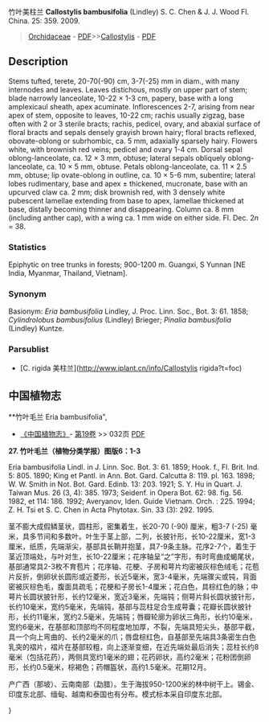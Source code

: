 竹叶美柱兰 **Callostylis bambusifolia** (Lindley) S. C. Chen & J. J. Wood Fl. China. 25: 359. 2009.

> [Orchidaceae](http://www.iplant.cn/info/Orchidaceae?t=foc) - [PDF](http://www.iplant.cn/foc/pdf/Orchidaceae.pdf)>>[Callostylis](http://www.iplant.cn/info/Callostylis?t=foc) - [PDF](http://www.iplant.cn/foc/pdf/Callostylis.pdf)

## Description

Stems tufted, terete, 20-70(-90) cm, 3-7(-25) mm in diam., with many internodes and leaves. Leaves distichous, mostly on upper part of stem; blade narrowly lanceolate, 10-22 × 1-3 cm, papery, base with a long amplexicaul sheath, apex acuminate. Inflorescences 2-7, arising from near apex of stem, opposite to leaves, 10-22 cm; rachis usually zigzag, base often with 2 or 3 sterile bracts; rachis, pedicel, ovary, and abaxial surface of floral bracts and sepals densely grayish brown hairy; floral bracts reflexed, obovate-oblong or subrhombic, ca. 5 mm, adaxially sparsely hairy. Flowers white, with brownish red veins; pedicel and ovary 1-4 cm. Dorsal sepal oblong-lanceolate, ca. 12 × 3 mm, obtuse; lateral sepals obliquely oblong-lanceolate, ca. 10 × 5 mm, obtuse. Petals oblong-lanceolate, ca. 11 × 2.5 mm, obtuse; lip ovate-oblong in outline, ca. 10 × 5-6 mm, subentire; lateral lobes rudimentary, base and apex ± thickened, mucronate, base with an upcurved claw ca. 2 mm; disk brownish red, with 3 densely white pubescent lamellae extending from base to apex, lamellae thickened at base, distally becoming thinner and disappearing. Column ca. 8 mm (including anther cap), with a wing ca. 1 mm wide on either side. Fl. Dec. 2*n* = 38.

### Statistics
Epiphytic on tree trunks in forests; 900-1200 m. Guangxi, S Yunnan [NE India, Myanmar, Thailand, Vietnam].

### Synonym
Basionym: *Eria bambusifolia* Lindley, J. Proc. Linn. Soc., Bot. 3: 61. 1858; *Cylindrolobus bambusifolius* (Lindley) Brieger; *Pinalia bambusifolia* (Lindley) Kuntze.

### Parsublist

* [C.  rigida  美柱兰](http://www.iplant.cn/info/Callostylis rigida?t=foc)

## 中国植物志

**竹叶毛兰 Eria bambusifolia",

* [《中国植物志》](http://www.iplant.cn/frps)- [第19卷](http://www.iplant.cn/frps/vol/19) >> 032页 [PDF](http://www.iplant.cn/frps/pdf/19/032.pdf)

**27. 竹叶毛兰（植物分类学报）图版6：1-3**

Eria bambusifolia Lindl. in J. Linn. Soc. Bot. 3: 61. 1859; Hook. f., Fl. Brit. Ind. 5: 805. 1890; King et Pantl. in Ann. Bot. Gard. Calcutta 8: 119. pl. 163. 1898; W. W. Smith in Not. Bot. Gard. Edinb. 13: 203. 1921; S. Y. Hu in Quart. J. Taiwan Mus. 26 (3, 4): 385. 1973; Seidenf. in Opera Bot. 62: 98. fig. 56. 1982, et 114: 186. 1992; Averyanov, Iden. Guide Vietnam. Orch. : 225. 1994; Z. H. Tsi et S. C. Chen in Acta Phytotax. Sin. 33 (3): 292. 1995.

茎不膨大成假鳞茎状，圆柱形，密集着生，长20-70 (-90) 厘米，粗3-7 (-25) 毫米，具多节间和多数叶。叶生于茎上部，二列，长披针形，长10-22厘米，宽1-3厘米，纸质，先端渐尖，基部具长鞘并抱茎，具7-9条主脉。花序2-7个，着生于茎近顶端处，与叶对生，长10-22厘米；花序轴呈“之”字形，有时弯曲成蝎尾状，基部通常具2-3枚不育苞片；花序轴、花梗、子房和萼片均密被灰棕色绒毛；花苞片反折，倒卵状长圆形或近菱形，长近5毫米，宽3-4毫米，先端骤尖或钝，背面密被灰棕色毛，腹面具疏毛；花梗和子房长1-4厘米；花白色，具棕红色的脉；中萼片长圆状披针形，长约12毫米，宽近3毫米，先端钝；侧萼片斜长圆状披针形，长约10毫米，宽约5毫米，先端钝，基部与蕊柱足合生成萼囊；花瓣长圆状披针形，长约11毫米，宽约2.5毫米，先端钝；唇瓣轮廓为卵状三角形，长约10毫米，宽约6毫米，在基部和顶部均不同程度地加厚，不裂，先端具短尖头，基部平截，具一个向上弯曲的、长约2毫米的爪；唇盘棕红色，自基部至先端具3条密生白色乳突的褶片，褶片在基部较粗，向上逐渐变细，在近先端处最后消失；蕊柱长约8毫米（包括花药），两侧具宽约1毫米的翅；花药卵状，高约2毫米；花粉团倒卵形，长约0.5毫米，棕褐色；药帽盔状，高约1.5毫米。花期12月。

产广西（那坡）、云南南部（勐腊）。生于海拔950-1200米的林中树干上。锡金、印度东北部、缅甸、越南和泰国也有分布。模式标本采自印度东北部。

}